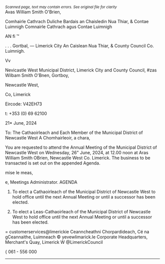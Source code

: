 *<small>Scanned page, text may contain errors. See original file for clarity</small>*  
Avas William Smith O'Brien,

Comhairle Cathrach Duliche Bardais an Chaisledin Nua Thiar,
& Contae Luimnigh Comnairle Cathrach agus Contae Luimnigh

AN fi ™

. . . Gortbal,
— Limerick City An Caislean Nua Thiar,
& County Council Co. Luimnigh.

Vv

Nevicastle West Municipal District,
Limerick City and County Council,
#zas Wilbam Smith O'Bnen,
Gortboy,

Newcastle West,

Co, Limerick

Eircode: V42EH73

t: +353 (0) 69 62100

21* June, 2024

To: The Cathaoirleach and Each Member of the Municipal District of Newcastle West
A Chomhairleoir, a chara,

You are requested to attend the Annual Meeting of the Municipal District of Newcastle West
on Wednesday, 26" June, 2024, at 12.00 noon at Aras William Smith OBrien, Newcastle West
Co. Limerick. The business to be transacted is set out on the appended Agenda.

mise le meas,

e,
Meetings Administrator.
AGENDA

1. To elect a Cathaoirleach of the Municipal District of Newcastle West to hold office until
the next Annual Meeting or until a successor has been elected.

2. To elect a Leas-Cathaoirleach of the Municipal District of Newcastle West to hold
office until the next Annual Meeting or until a successor has been elected.

= customerservices@limerickie
Ceanncheathni Chorpardideach, Cé na gCeannaithe, Luimneach © yevewlimarick.le
Corporate Headquarters, Merchant's Quay, Limerick W @LimerickCouncil

{ 061 - 556 000

---
